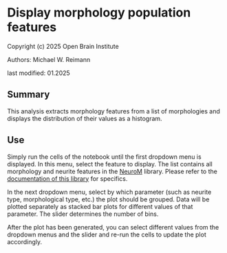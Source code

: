# Display morphology population features
Copyright (c) 2025 Open Brain Institute

Authors: Michael W. Reimann

last modified: 01.2025

## Summary
This analysis extracts morphology features from a list of morphologies and displays the distribution of their values as a histogram.

## Use
Simply run the cells of the notebook until the first dropdown menu is displayed. In this menu, select the feature to display. The list contains all morphology and neurite features in the [NeuroM](https://github.com/BlueBrain/NeuroM) library. Please refer to the [documentation of this library](https://neurom.readthedocs.io/en/stable/features.html) for specifics.

In the next dropdown menu, select by which parameter (such as neurite type, morphological type, etc.) the plot should be grouped. Data will be plotted separately as stacked bar plots for different values of that parameter. The slider determines the number of bins.

After the plot has been generated, you can select different values from the dropdown menus and the slider and re-run the cells to update the plot accordingly.